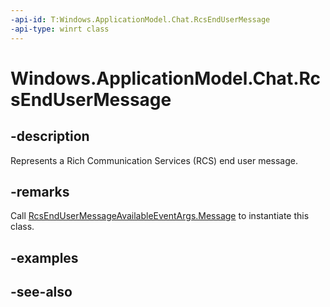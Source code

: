 ```yaml
---
-api-id: T:Windows.ApplicationModel.Chat.RcsEndUserMessage
-api-type: winrt class
---
```


<!-- Class syntax.
public class RcsEndUserMessage : Windows.ApplicationModel.Chat.IRcsEndUserMessage
-->

# Windows.ApplicationModel.Chat.RcsEndUserMessage

## -description
Represents a Rich Communication Services (RCS) end user message.

## -remarks
Call [RcsEndUserMessageAvailableEventArgs.Message](rcsendusermessageavailableeventargs_message.md) to instantiate this class.

## -examples

## -see-also
